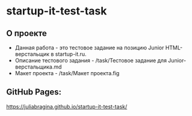 # startup-it-test-task

## О проекте
- Данная работа - это тестовое задание на позицию Junior HTML-верстальщик в startup-it.ru.
- Описание тестового задания - /task/Тестовое задание для Junior-верстальщика.md
- Макет проекта - /task/Макет проекта.fig

## GitHub Pages:
https://juliabragina.github.io/startup-it-test-task/